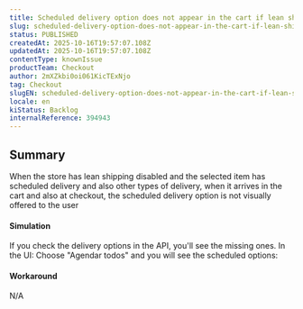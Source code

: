 ```yaml
---
title: Scheduled delivery option does not appear in the cart if lean shipping is disabled and the item has both type of deliveries
slug: scheduled-delivery-option-does-not-appear-in-the-cart-if-lean-shipping-is-disabled-and-the-item-has-both-type-of-deliveries
status: PUBLISHED
createdAt: 2025-10-16T19:57:07.108Z
updatedAt: 2025-10-16T19:57:07.108Z
contentType: knownIssue
productTeam: Checkout
author: 2mXZkbi0oi061KicTExNjo
tag: Checkout
slugEN: scheduled-delivery-option-does-not-appear-in-the-cart-if-lean-shipping-is-disabled-and-the-item-has-both-type-of-deliveries
locale: en
kiStatus: Backlog
internalReference: 394943
---
```


## Summary


When the store has lean shipping disabled and the selected item has scheduled delivery and also other types of delivery, when it arrives in the cart and also at checkout, the scheduled delivery option is not visually offered to the user


#### Simulation



If you check the delivery options in the API, you'll see the missing ones.
In the UI: Choose "Agendar todos" and you will see the scheduled options:





#### Workaround


N/A